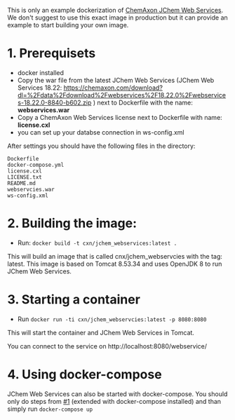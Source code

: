 This is only an example dockerization of [ChemAxon JChem Web Services](https://chemaxon.com/products/jchem-engines). We don't suggest to use this exact image in production but it can provide an example to start building your own image.

# 1. Prerequisets

* docker installed
* Copy the war file from the latest JChem Web Services (JChem Web Services 18.22: https://chemaxon.com/download?dl=%2Fdata%2Fdownload%2Fwebservices%2F18.22.0%2Fwebservices-18.22.0-8840-b602.zip ) next to Dockerfile with the name: __webservices.war__
* Copy a ChemAxon Web Services license next to Dockerfile with name: __license.cxl__
* you can set up your databse connection in ws-config.xml
    
After settings you should have the following files in the directory:
```
Dockerfile
docker-compose.yml
license.cxl
LICENSE.txt
README.md
webservcies.war
ws-config.xml
```
    
# 2. Building the image:

* Run: `docker build -t cxn/jchem_webservices:latest .`
    
This will build an image that is called cnx/jchem_webservcies with the tag: latest. This image is based on Tomcat 8.53.34 and uses OpenJDK 8 to run JChem Web Services.
    
# 3. Starting a container

* Run `docker run -ti cxn/jchem_webservcies:latest -p 8080:8080`
    
This will start the container and JChem Web Services in Tomcat.

You can connect to the service on http://localhost:8080/webservice/

# 4. Using docker-compose

JChem Web Services can also be started with docker-compose. You should only do steps from [#1](https://github.com/ChemAxon/jchem-webservice-docker#1-prerequisets) (extended with docker-compose installed) and than simply run `docker-compose up`

